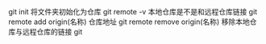 git init 将文件夹初始化为仓库
git remote -v 本地仓库是不是和远程仓库链接
git remote add origin(名称) 仓库地址
git remote remove origin(名称) 移除本地仓库与远程仓库的链接
git 